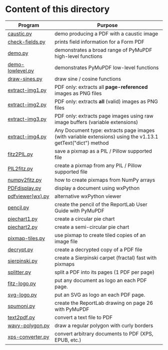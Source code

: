 # Content of this directory


Program | Purpose
------- | -------
[caustic.py](https://github.com/rk700/pymupdf/demo/caustic.py) | demo producing a PDF with a caustic image
[check-fields.py](https://github.com/rk700/pymupdf/demo/check-fields.py) | prints field information for a Form PDF
[demo.py](https://github.com/rk700/pymupdf/demo/demo.py) | demonstrates a broad range of PyMuPDF high-level functions
[demo-lowlevel.py](https://github.com/rk700/pymupdf/demo/demo-lowlevel.py) | demonstrates PyMuPDF low-level functions
[draw-sines.py](https://github.com/rk700/pymupdf/demo/draw-sines.py) | draw sine / cosine functions
[extract-img1.py](https://github.com/rk700/pymupdf/demo/extract_img1.py) | PDF only: extracts all **page-referenced** images as PNG files
[extract-img2.py](https://github.com/rk700/pymupdf/demo/extract_img2.py) | PDF only: extracts **all** (valid) images as PNG files
[extract-img3.py](https://github.com/rk700/pymupdf/demo/extract_img3.py) | PDF only: extracts page images using raw image buffers (variable extensions)
[extract-img4.py](https://github.com/rk700/pymupdf/demo/extract_img4.py) | Any Document type: extracts page images (with variable extensions) using the v1.13.1 getText("dict") method
[fitz2PIL.py](https://github.com/rk700/pymupdf/demo/fitz2PIL.py) | save a pixmap as a PIL / Pillow supported file
[PIL2fitz.py](https://github.com/rk700/pymupdf/demo/PIL2fitz.py) | create a pixmap from any PIL / Pillow supported file
[numpy2fitz.py](https://github.com/rk700/pymupdf/demo/numpy2fitz.py) | how to create pixmaps from NumPy arrays
[PDFdisplay.py](https://github.com/rk700/pymupdf/demo/PDFdisplay.py) | display a document using wxPython
[pdfviewer(wx).py](https://github.com/rk700/pymupdf/demo/pdfviewer(wx).py) | alternative wxPython viewer
[pencil.py](https://github.com/rk700/pymupdf/demo/pencil.py) | create the pencil of the ReportLab User Guide with PyMuPDF
[piechart1.py](https://github.com/rk700/pymupdf/demo/piechart1.py) | create a circular pie chart
[piechart2.py](https://github.com/rk700/pymupdf/demo/piechart2.py) | create a semi-circular pie chart
[pixmap-tiles.py](https://github.com/rk700/pymupdf/demo/pixmap.py) | use pixmap to create tiled copies of an image file
[decrypt.py](https://github.com/rk700/pymupdf/demo/removePass.py) | create a decrypted copy of a PDF file
[sierpinski.py](https://github.com/rk700/pymupdf/demo/sierpinski.py) | create a Sierpinski carpet (fractal) fast with pixmaps
[splitter.py](https://github.com/rk700/pymupdf/demo/splitter.py) | split a PDF into its pages (1 PDF per page)
[fitz-logo.py](https://github.com/rk700/pymupdf/demo/svg-logo.py) | put any document as logo an each PDF page.
[svg-logo.py](https://github.com/rk700/pymupdf/demo/svg-logo.py) | put an SVG as logo an each PDF page.
[spumoni.py](https://github.com/rk700/pymupdf/demo/spumoni.py) | create the ReportLab drawing on page 26 with PyMuPDF
[text2pdf.py](https://github.com/rk700/pymupdf/demo/text2pdf.py) | convert a text file to PDF
[wavy-polygon.py](https://github.com/rk700/pymupdf/demo/wavy-polygon.py) | draw a regular polygon with curly borders
[xps-converter.py](https://github.com/rk700/pymupdf/demo/xps-converter.py) | convert arbitrary documents to PDF (XPS, EPUB, etc.)
